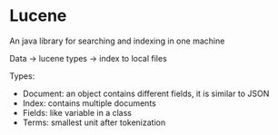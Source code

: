 # Lucene

An java library for searching and indexing in one machine

Data -> lucene types -> index to local files

Types:
* Document: an object contains different fields, it is similar to JSON
* Index: contains multiple documents
* Fields: like variable in a class
* Terms: smallest unit after tokenization

